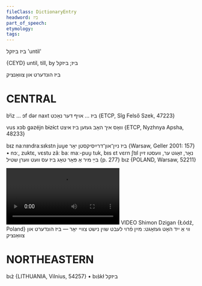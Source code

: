 ```yaml
---
fileClass: DictionaryEntry
headword: ביז
part_of_speech: 
etymology: 
tags: 
---
```

ביז
ביזקל
'until'

{CEYD}
until, till, by ביז; ביזקל

ביז הונדערט און צוואַנציק

CENTRAL
========

bʲiz ... ɔf dər naxt ביז ... אויף דער נאַכט {ETCP, Sîg Felső Szek, 47223}

vus xɔb gəzéjn bɨzɨ́ct וואָס איך האָב געזען ביז איצט {ETCP, Nyzhnya Apsha, 48233}

bᵻz naːnᵻndraːsᵻkstn juu̯e ביז נײַן־און־דרײַסיקסטן יאָר {Warsaw, Geller 2001: 157}
	•	nɔː, zuktɛ, vɛstu zãː baː maː-puu̯ tuk, bᵻs ɛt vɛrn ʃtᵻl נאָר, זאָגט ער, וועסטו זײַן בײַ מיר אַ פּאָר טאָג ביז עס וועט ווערן שטיל {p. 277}
bɩz {POLAND, Warsaw, 52211}

![](https://ia801508.us.archive.org/24/items/FilmLexicon/Dzigan-ViAYidHotGezogt-MaynFroyLebtShoynNishtTsveyYor-BizHundertUnTsvantsik.mp4)
VIDEO Shimon Dzigan {Łódź, Poland}
ווי אַ ייִד האָט געזאָגט: מײַן פֿרוי לעבט שוין נישט צוויי יאָר — ביז הונדערט און צוואַנציק

NORTHEASTERN
==============

bɩz̀ {LITHUANIA, Vilnius, 54257}
	•	bɩs̀kɫ ביזקל
